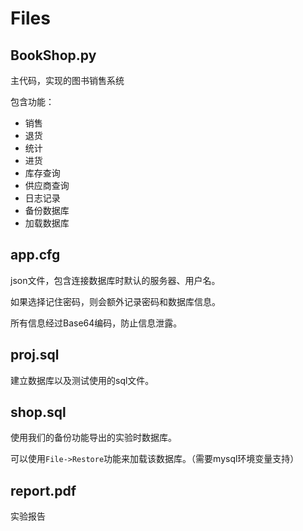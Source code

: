 # Files

## BookShop.py

主代码，实现的图书销售系统

包含功能：

- 销售
- 退货
- 统计
- 进货
- 库存查询
- 供应商查询
- 日志记录
- 备份数据库
- 加载数据库

## app.cfg

json文件，包含连接数据库时默认的服务器、用户名。

如果选择记住密码，则会额外记录密码和数据库信息。

所有信息经过Base64编码，防止信息泄露。

## proj.sql

建立数据库以及测试使用的sql文件。

## shop.sql

使用我们的备份功能导出的实验时数据库。

可以使用`File->Restore`功能来加载该数据库。（需要mysql环境变量支持）

## report.pdf

实验报告